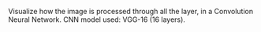 Visualize how the image is processed through all the layer, in a Convolution Neural Network.
CNN model used: VGG-16 (16 layers).
